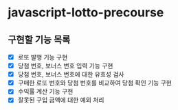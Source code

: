 # javascript-lotto-precourse

## 구현할 기능 목록

- [x] 로또 발행 기능 구현
- [x] 당첨 번호, 보너스 번호 입력 기능 구현
- [x] 당첨 번호, 보너스 번호에 대한 유효성 검사
- [x] 구매한 로또 번호와 당첨 번호를 비교하여 당첨 확인 기능 구현
- [x] 수익률 계산 기능 구현
- [x] 잘못된 구입 금액에 대한 예외 처리
